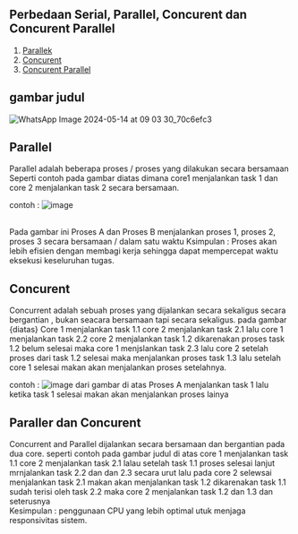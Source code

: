 ## Perbedaan Serial, Parallel, Concurent dan Concurent Parallel

1. [Parallek](#parallel)
2. [Concurent](#concurent)
3. [Concurent Parallel](#concurent-parallel)





## gambar judul
![WhatsApp Image 2024-05-14 at 09 03 30_70c6efc3](https://github.com/StalisAhmadSholeh/SysOP24-3123521010/assets/160557634/9106f52c-9d9b-4a64-8ddd-2fae76becb24)

## Parallel 

Parallel adalah beberapa proses / proses yang dilakukan secara bersamaan
Seperti contoh pada gambar diatas dimana core1 menjalankan task 1 dan core 2 menjalankan task 2 secara bersamaan.

contoh : 
![image](https://github.com/StalisAhmadSholeh/SysOP24-3123521010/assets/160557634/46409dcc-8174-45f8-a6df-4fe32154d5ba)

<br>Pada gambar ini Proses A dan Proses B menjalankan proses 1, proses 2, proses 3 secara bersamaan / dalam satu waktu 
Ksimpulan : Proses akan lebih efisien dengan membagi kerja sehingga dapat mempercepat waktu eksekusi keseluruhan tugas. 

## Concurent

Concurrent adalah sebuah proses yang dijalankan secara sekaligus secara bergantian , bukan seacara bersamaan tapi secara sekaligus. pada gambar {diatas} Core 1 menjalankan task 1.1 core 2 menjalankan task 2.1 lalu core 1 menjalankan task 2.2 core 2 menjalankan task 1.2 dikarenakan proses task 1.2 belum selesai maka core 1 menjslankan task 2.3 lalu core 2 setelah proses dari task 1.2 selesai maka menjalankan proses task 1.3 lalu setelah core 1 selesai makan akan menjalankan proses setelahnya.

contoh : 
![image](https://github.com/StalisAhmadSholeh/SysOP24-3123521010/assets/160557634/f24e60c8-45d1-42c6-bd38-fa261ffb08df)
dari gambar di atas Proses A menjalankan task 1 lalu ketika task 1 selesai makan akan menjalankan proses lainya 

## Paraller dan Concurent



Concurrent and Parallel dijalankan secara bersamaan dan bergantian pada dua core.
seperti contoh pada gambar judul di atas core 1 menjalankan task 1.1 core 2 menjalankan task 2.1 lalau setelah task 1.1 proses selesai lanjut mrnjalankan task 2.2 dan  dan 2.3 secara urut lalu pada core 2 selewsai menjalankan task 2.1 makan akan menjalankan task 1.2 dikarenakan task 1.1 sudah terisi oleh task 2.2 maka core 2 menjalankan task 1.2 dan 1.3 dan seterusnya   
Kesimpulan : penggunaan CPU yang lebih optimal utuk menjaga responsivitas sistem.
